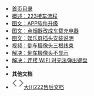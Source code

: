 
- [首页目录]()
- [概述：223接车流程](image-car-223)
- [图文：APP软件升级](image-upgrade)
- [图文：点烟器改成车载充电器](image-cigerate)
- [图文：娱乐屏插头安装说明](image-screen-circuit)
- [视频：倒车摄像头三根线束](video-backup-circuit)
- [解决：倒车摄像头不显示](fix-backup-show)
- [解决：连接 WIFI 时无法弹出键盘](fix-input)
- 
- **其他文档**
- [![222](assets/img/code.svg)大川222售后文档](https://nextcj.github.io/dc222)
